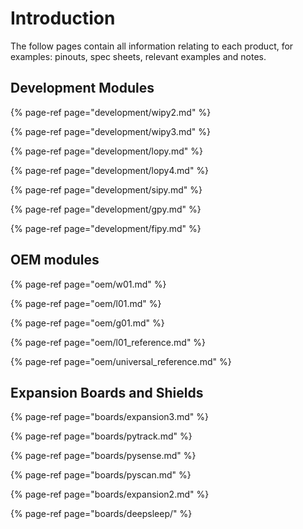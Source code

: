 # Introduction

The follow pages contain all information relating to each product, for examples: pinouts, spec sheets, relevant examples and notes.

## Development Modules

{% page-ref page="development/wipy2.md" %}

{% page-ref page="development/wipy3.md" %}

{% page-ref page="development/lopy.md" %}

{% page-ref page="development/lopy4.md" %}

{% page-ref page="development/sipy.md" %}

{% page-ref page="development/gpy.md" %}

{% page-ref page="development/fipy.md" %}

## OEM modules

{% page-ref page="oem/w01.md" %}

{% page-ref page="oem/l01.md" %}

{% page-ref page="oem/g01.md" %}

{% page-ref page="oem/l01\_reference.md" %}

{% page-ref page="oem/universal\_reference.md" %}

## Expansion Boards and Shields

{% page-ref page="boards/expansion3.md" %}

{% page-ref page="boards/pytrack.md" %}

{% page-ref page="boards/pysense.md" %}

{% page-ref page="boards/pyscan.md" %}

{% page-ref page="boards/expansion2.md" %}

{% page-ref page="boards/deepsleep/" %}



